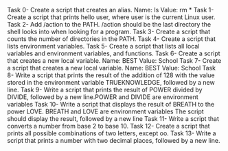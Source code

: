Task 0- Create a script that creates an alias.
Name: ls
Value: rm *
Task 1- Create a script that prints hello user, where user is the current Linux user.
Task 2- Add /action to the PATH. /action should be the last directory the shell looks into when looking for a program.
Task 3- Create a script that counts the number of directories in the PATH.
Task 4- Create a script that lists environment variables.
Task 5- Create a script that lists all local variables and environment variables, and functions.
Task 6- Create a script that creates a new local variable. Name: BEST Value: School
Task 7- Create a script that creates a new local variable. Name: BEST Value: School
Task 8- Write a script that prints the result of the addition of 128 with the value stored in the environment variable TRUEKNOWLEDGE, followed by a new line.
Task 9- Write a script that prints the result of POWER divided by DIVIDE, followed by a new line.POWER and DIVIDE are environment variables
Task 10- Write a script that displays the result of BREATH to the power LOVE. BREATH and LOVE are environment variables
The script should display the result, followed by a new line
Task 11- Write a script that converts a number from base 2 to base 10.
Task 12- Create a script that prints all possible combinations of two letters, except oo.
Task 13- Write a script that prints a number with two decimal places, followed by a new line.
